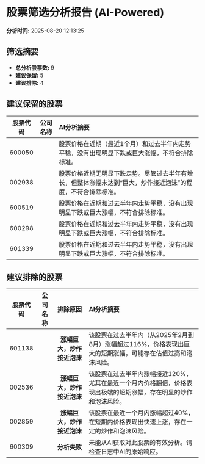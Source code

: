 # 股票筛选分析报告 (AI-Powered)

**分析时间:** 2025-08-20 12:13:25

## 筛选摘要

- **总分析股票数:** 9
- **建议保留:** 5
- **建议排除:** 4

## 建议保留的股票

| 股票代码 | 公司名称 | AI分析摘要 |
|:---:|:---:|:---|
| 600050 |  | 股票价格在近期（最近1个月）和过去半年内走势平稳，没有出现明显下跌或巨大涨幅，不符合排除标准。 |
| 002938 |  | 股票价格近期无明显下跌走势。尽管过去半年有增长，但整体涨幅未达到“巨大，炒作接近泡沫”的程度，不符合排除标准。 |
| 600519 |  | 股票价格在近期和过去半年内走势平稳，没有出现明显下跌或巨大涨幅，不符合排除标准。 |
| 600298 |  | 股票价格在近期和过去半年内走势平稳，没有出现明显下跌或巨大涨幅，不符合排除标准。 |
| 601339 |  | 股票价格在近期和过去半年内走势平稳，没有出现明显下跌或巨大涨幅，不符合排除标准。 |

## 建议排除的股票

| 股票代码 | 公司名称 | 排除原因 | AI分析摘要 |
|:---:|:---:|:---:|:---|
| 601138 |  | **涨幅巨大，炒作接近泡沫** | 该股票在过去半年内（从2025年2月到8月）涨幅超过116%，价格表现出巨大的短期涨幅，可能存在估值过高和泡沫风险。 |
| 002536 |  | **涨幅巨大，炒作接近泡沫** | 该股票在过去半年内涨幅接近120%，尤其在最近一个月内价格翻倍，价格表现出极端的短期涨幅，存在明显的炒作和泡沫风险。 |
| 002859 |  | **涨幅巨大，炒作接近泡沫** | 该股票在最近一个月内涨幅超过40%，在短期内价格表现出快速上涨，存在一定的炒作和泡沫风险。 |
| 600309 |  | **分析失败** | 未能从AI获取对此股票的有效分析。请检查日志中AI的原始响应。 |

